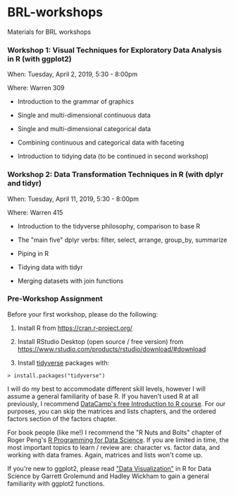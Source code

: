 # BRL-workshops

Materials for BRL workshops

### Workshop 1: Visual Techniques for Exploratory Data Analysis in R (with ggplot2)

When: Tuesday, April 2, 2019, 5:30 - 8:00pm

Where: Warren 309  

* Introduction to the grammar of graphics

* Single and multi-dimensional continuous data

* Single and multi-dimensional categorical data

* Combining continuous and categorical data with faceting

* Introduction to tidying data (to be continued in second workshop)

### Workshop 2: Data Transformation Techniques in R (with dplyr and tidyr)

When: Tuesday, April 11, 2019, 5:30 - 8:00pm

Where: Warren 415

* Introduction to the tidyverse philosophy, comparison to base R

* The "main five" dplyr verbs: filter, select, arrange, group_by, summarize

* Piping in R

* Tidying data with tidyr

* Merging datasets with join functions


### Pre-Workshop Assignment


Before your first workshop, please do the following:

1. Install R from https://cran.r-project.org/

2. Install RStudio Desktop (open source / free version) from https://www.rstudio.com/products/rstudio/download/#download

3. Install [tidyverse](https://www.tidyverse.org/) packages with:

```
> install.packages("tidyverse")
```

I will do my best to accommodate different skill levels, however I will assume a general familiarity of base R. If you haven't used R at all previously, I recommend [DataCamp's free Introduction to R course](https://www.datacamp.com/courses/free-introduction-to-r). For our purposes, you can skip the matrices and lists chapters, and the ordered factors section of the factors chapter. 

For book people (like me!) I recommend the "R Nuts and Bolts" chapter of  Roger Peng's [R Programming for Data Science](https://leanpub.com/rprogramming). If you are limited in time, the most important topics to learn / review are: character vs. factor data, and working with data frames. Again, matrices and lists won't come up.

If you're new to ggplot2, please read ["Data Visualization"](https://r4ds.had.co.nz/data-visualisation.html) in R for Data Science by Garrett Grolemund and Hadley Wickham to gain a general familiarity with ggplot2 functions.
